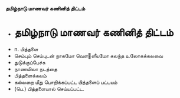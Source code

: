 **தமிழ்நாடு மாணவர் கணினித் திட்டம்**
- # தமிழ்நாடு மாணவர் கணினித் திட்டம்
- n. பித்தளை
- செம்பும் செம்புடன் நாகமோ வௌ஢ளீயமோ கலந்த உலோகக்கலவை
- துடுக்குப்பேச்சு
- நாணமிலா நடத்தை
- பித்தளைக்கலம்
- கல்லறை மீது பொறிக்கப்பட்ட பித்தளைப் பட்டயம்
- (பெ.) பித்தளையால் செய்யப்பட்ட.

